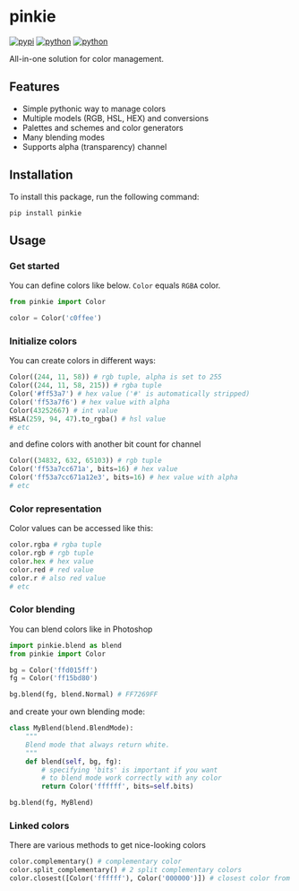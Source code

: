 # pinkie
[![pypi](https://img.shields.io/pypi/v/pinkie)](https://pypi.org/project/pinkie) [![python](https://img.shields.io/badge/python-3.11+-blue)](https://www.python.org/downloads) [![python](https://img.shields.io/badge/support-yellow)](https://www.buymeacoffee.com/eeemoon)

All-in-one solution for color management.

## Features
- Simple pythonic way to manage colors
- Multiple models (RGB, HSL, HEX) and conversions
- Palettes and schemes and color generators
- Many blending modes
- Supports alpha (transparency) channel

## Installation
To install this package, run the following command:
```
pip install pinkie
```

## Usage
### Get started
You can define colors like below. `Color` equals `RGBA` color.
```python
from pinkie import Color

color = Color('c0ffee') 
```

### Initialize colors
You can create colors in different ways:
```python
Color((244, 11, 58)) # rgb tuple, alpha is set to 255
Color((244, 11, 58, 215)) # rgba tuple
Color('#ff53a7') # hex value ('#' is automatically stripped)
Color('ff53a7f6') # hex value with alpha
Color(43252667) # int value
HSLA(259, 94, 47).to_rgba() # hsl value
# etc
```
and define colors with another bit count for channel
```python
Color((34832, 632, 65103)) # rgb tuple
Color('ff53a7cc671a', bits=16) # hex value
Color('ff53a7cc671a12e3', bits=16) # hex value with alpha
# etc
```

### Color representation
Color values can be accessed like this:
```python
color.rgba # rgba tuple
color.rgb # rgb tuple
color.hex # hex value
color.red # red value
color.r # also red value
# etc
```

### Color blending
You can blend colors like in Photoshop
```python
import pinkie.blend as blend
from pinkie import Color

bg = Color('ffd015ff')
fg = Color('ff15bd80')

bg.blend(fg, blend.Normal) # FF7269FF
```
and create your own blending mode:
```python
class MyBlend(blend.BlendMode):
    """
    Blend mode that always return white.
    """
    def blend(self, bg, fg):
        # specifying 'bits' is important if you want
        # to blend mode work correctly with any color
        return Color('ffffff', bits=self.bits)

bg.blend(fg, MyBlend)
```

### Linked colors
There are various methods to get nice-looking colors
```python
color.complementary() # complementary color
color.split_complementary() # 2 split complementary colors
color.closest([Color('ffffff'), Color('000000')]) # closest color from the list
```